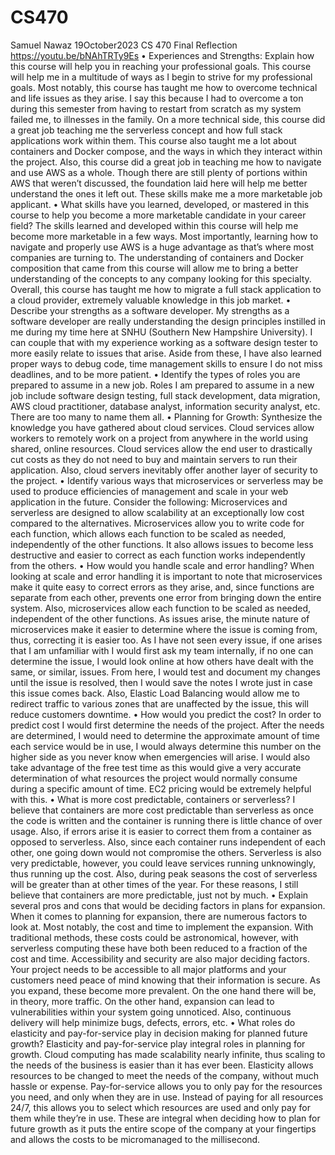 # CS470
Samuel Nawaz
19October2023
CS 470 Final Reflection
https://youtu.be/bNAhTRTy9Es
• Experiences and Strengths: Explain how this course will help you in reaching your 
professional goals.
This course will help me in a multitude of ways as I begin to strive for my professional goals. 
Most notably, this course has taught me how to overcome technical and life issues as they 
arise. I say this because I had to overcome a ton during this semester from having to restart 
from scratch as my system failed me, to illnesses in the family. On a more technical side, this 
course did a great job teaching me the serverless concept and how full stack applications work 
within them. This course also taught me a lot about containers and Docker compose, and the 
ways in which they interact within the project. Also, this course did a great job in teaching me 
how to navigate and use AWS as a whole. Though there are still plenty of portions within AWS 
that weren’t discussed, the foundation laid here will help me better understand the ones it left 
out. These skills make me a more marketable job applicant.
• What skills have you learned, developed, or mastered in this course to help you become 
a more marketable candidate in your career field?
The skills learned and developed within this course will help me become more marketable in a 
few ways. Most importantly, learning how to navigate and properly use AWS is a huge 
advantage as that’s where most companies are turning to. The understanding of containers and 
Docker composition that came from this course will allow me to bring a better understanding of 
the concepts to any company looking for this specialty. Overall, this course has taught me how 
to migrate a full stack application to a cloud provider, extremely valuable knowledge in this job 
market. 
• Describe your strengths as a software developer.
My strengths as a software developer are really understanding the design principles instilled in 
me during my time here at SNHU (Southern New Hampshire University). I can couple that with 
my experience working as a software design tester to more easily relate to issues that arise. 
Aside from these, I have also learned proper ways to debug code, time management skills to 
ensure I do not miss deadlines, and to be more patient. 
• Identify the types of roles you are prepared to assume in a new job.
Roles I am prepared to assume in a new job include software design testing, full stack 
development, data migration, AWS cloud practitioner, database analyst, information security 
analyst, etc. There are too many to name them all. 
• Planning for Growth: Synthesize the knowledge you have gathered about cloud 
services.
Cloud services allow workers to remotely work on a project from anywhere in the world using 
shared, online resources. Cloud services allow the end user to drastically cut costs as they do 
not need to buy and maintain servers to run their application. Also, cloud servers inevitably 
offer another layer of security to the project. 
• Identify various ways that microservices or serverless may be used to produce 
efficiencies of management and scale in your web application in the future. Consider the 
following:
Microservices and serverless are designed to allow scalability at an exceptionally low cost
compared to the alternatives. Microservices allow you to write code for each function, which
allows each function to be scaled as needed, independently of the other functions. It also 
allows issues to become less destructive and easier to correct as each function works 
independently from the others. 
• How would you handle scale and error handling?
When looking at scale and error handling it is important to note that microservices make it 
quite easy to correct errors as they arise, and, since functions are separate from each other, 
prevents one error from bringing down the entire system. Also, microservices allow each 
function to be scaled as needed, independent of the other functions. As issues arise, the minute 
nature of microservices make it easier to determine where the issue is coming from, thus, 
correcting it is easier too. As I have not seen every issue, if one arises that I am unfamiliar with I 
would first ask my team internally, if no one can determine the issue, I would look online at 
how others have dealt with the same, or similar, issues. From here, I would test and document 
my changes until the issue is resolved, then I would save the notes I wrote just in case this issue 
comes back. Also, Elastic Load Balancing would allow me to redirect traffic to various zones that 
are unaffected by the issue, this will reduce customers downtime.
• How would you predict the cost?
In order to predict cost I would first determine the needs of the project. After the needs are 
determined, I would need to determine the approximate amount of time each service would be 
in use, I would always determine this number on the higher side as you never know when 
emergencies will arise. I would also take advantage of the free test time as this would give a 
very accurate determination of what resources the project would normally consume during a 
specific amount of time. EC2 pricing would be extremely helpful with this.
• What is more cost predictable, containers or serverless?
I believe that containers are more cost predictable than serverless as once the code is written 
and the container is running there is little chance of over usage. Also, if errors arise it is easier 
to correct them from a container as opposed to serverless. Also, since each container runs 
independent of each other, one going down would not compromise the others. Serverless is 
also very predictable, however, you could leave services running unknowingly, thus running up 
the cost. Also, during peak seasons the cost of serverless will be greater than at other times of 
the year. For these reasons, I still believe that containers are more predictable, just not by 
much.
• Explain several pros and cons that would be deciding factors in plans for expansion.
When it comes to planning for expansion, there are numerous factors to look at. Most notably, 
the cost and time to implement the expansion. With traditional methods, these costs could be 
astronomical, however, with serverless computing these have both been reduced to a fraction 
of the cost and time. Accessibility and security are also major deciding factors. Your project 
needs to be accessible to all major platforms and your customers need peace of mind knowing 
that their information is secure. As you expand, these become more prevalent. On the one
hand there will be, in theory, more traffic. On the other hand, expansion can lead to 
vulnerabilities within your system going unnoticed. Also, continuous delivery will help minimize 
bugs, defects, errors, etc. 
• What roles do elasticity and pay-for-service play in decision making for planned future 
growth?
Elasticity and pay-for-service play integral roles in planning for growth. Cloud computing has 
made scalability nearly infinite, thus scaling to the needs of the business is easier than it has 
ever been. Elasticity allows resources to be changed to meet the needs of the company, 
without much hassle or expense. Pay-for-service allows you to only pay for the resources you 
need, and only when they are in use. Instead of paying for all resources 24/7, this allows you to 
select which resources are used and only pay for them while they’re in use. These are integral 
when deciding how to plan for future growth as it puts the entire scope of the company at your 
fingertips and allows the costs to be micromanaged to the millisecond.
